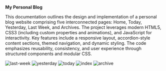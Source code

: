 **My Personal Blog**

This documentation outlines the design and implementation of a personal blog website comprising five interconnected pages: Home, Today, Yesterday, Last Week, and Archives. The project leverages modern HTML5, CSS3 (including custom properties and animations), and JavaScript for interactivity. Key features include a responsive layout, accordion-style content sections, themed navigation, and dynamic styling. The code emphasizes reusability, consistency, and user experience through structured components and modular CSS.

![last-week](https://github.com/user-attachments/assets/8efd0ec6-2cfc-4818-8e86-8ca33a2c0066)
![yesterday](https://github.com/user-attachments/assets/348f1d57-d481-4d4c-8496-97181d38922e)
![today](https://github.com/user-attachments/assets/c09e749e-6d0e-425b-83d6-8dab7354e652)
![index](https://github.com/user-attachments/assets/af5e7da5-aa8e-4a2c-8b7e-8e61ba745abe)
![archive](https://github.com/user-attachments/assets/b7f6f750-1095-4886-8f32-634c1b7cc421)
